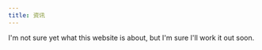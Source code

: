 ```yaml
---
title: 资讯
---
```


I'm not sure yet what this website is about, but I'm sure I'll work it out soon.
